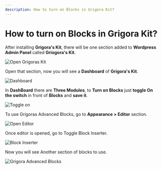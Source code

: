 ```yaml
---
description: How to turn on Blocks in Grigora Kit?
---
```


# How to turn on Blocks in Grigora Kit?

After installing **Grigora's Kit**, there will be one section added to **Wordpress Admin Panel** called **Griogora's Kit**.

![Open Grigoras Kit](/img/tutorial/bgk1openGrigoraKit.png)

Open that section, now you will see a **Dashboard** of **Grigora's Kit**.

![Dashboard](/img/tutorial/bgk2dashboard.png)

In **DashBoard** there are **Three Modules**, to **Turn on Blocks** just **toggle On the switch** in front of **Blocks** and **save it**.

![Toggle on](/img/tutorial/bgk3toggleon.png)

To use Grigoras Advanced Blocks, go to **Appearance > Editor** section.

![Open Editor](/img/tutorial/bgk4openeditor.png)

Once editor is opened, go to Toggle Block Inserter.

![Block Inserter](/img/tutorial/bgk5blockInserter.png)

Now you will see Another section of blocks to use.

![Grigora Advanced Blocks](/img/tutorial/bgk6grigorasAdvancedBlocks.png)
